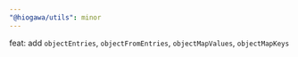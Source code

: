 ```yaml
---
"@hiogawa/utils": minor
---
```


feat: add `objectEntries`, `objectFromEntries`, `objectMapValues`, `objectMapKeys`
